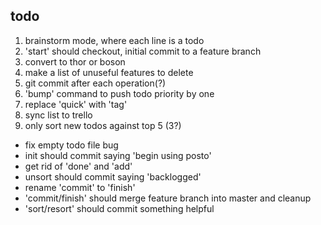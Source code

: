 todo
----

1. brainstorm mode, where each line is a todo
2. 'start' should checkout, initial commit to a feature branch
3. convert to thor or boson
4. make a list of unuseful features to delete
5. git commit after each operation(?)
6. 'bump' command to push todo priority by one
7. replace 'quick' with 'tag'
8. sync list to trello
9. only sort new todos against top 5 (3?)
* fix empty todo file bug
* init should commit saying 'begin using posto'
* get rid of 'done' and 'add'
* unsort should commit saying 'backlogged'
* rename 'commit' to 'finish'
* 'commit/finish' should merge feature branch into master and cleanup
* 'sort/resort' should commit something helpful
